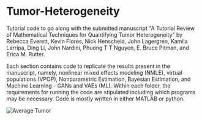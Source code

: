 # Tumor-Heterogeneity

Tutorial code to go along with the submitted manuscript "A Tutorial Review of Mathematical Techniques for Quantifying Tumor Heterogeneity" by Rebecca Everett, Kevin Flores, Nick Henscheid, John Lagergren, Kamila Larripa, Ding Li, John Nardini, Phuong T T Nguyen, E. Bruce Pitman, and Erica M. Rutter. 

Each section contains code to replicate the results present in the manuscript, namely, nonlinear mixed effects modeling (NMLE), virtual populations (VPOP), Nonparametric Estimation, Bayesian Estimation, and Machine Learning - GANs and VAEs (ML). Within each folder, the requirements for running the code are stipulated including which programs may be necessary. Code is mostly written in either MATLAB or python.  

![Average Tumor](https://github.com/jtnardin/Tumor-Heterogeneity/blob/master/Common/images/avg_tumor.png)
